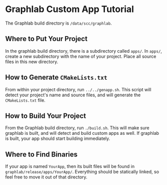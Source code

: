# Graphlab Custom App Tutorial

The Graphlab build directory is `/data/scc/graphlab`.

## Where to Put Your Project

In the graphlab build directory, there is a subdirectory called `apps/`.
In `apps/`, create a new subdirectory with the name of your project.
Place all source files in this new directory.

## How to Generate `CMakeLists.txt`

From within your project directory,
run `../../genapp.sh`.
This script will detect your project's name and source files,
and will generate the `CMakeLists.txt` file.

## How to Build Your Project

From the Graphlab build directory, run `./build.sh`.
This will make sure graphlab is built,
and will detect and build custom apps as well.
If graphlab is built, your app should start building immediately.

## Where to Find Binaries

If your app is named `YourApp`,
then its built files will be found in `graphlab/release/apps/YourApp/`.
Everything should be statically linked,
so feel free to move it out of that directory.

